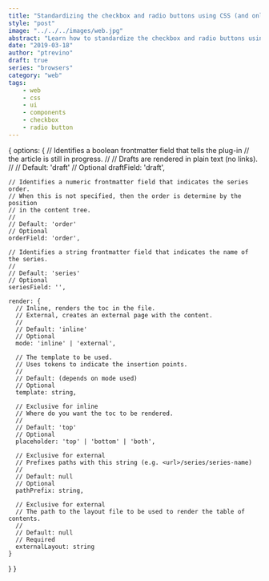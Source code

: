 ```yaml
---
title: "Standardizing the checkbox and radio buttons using CSS (and only CSS)"
style: "post"
image: "../../../images/web.jpg"
abstract: "Learn how to standardize the checkbox and radio buttons using CSS."
date: "2019-03-18"
author: "ptrevino"
draft: true
series: "browsers"
category: "web"
tags:
    - web
    - css
    - ui
    - components
    - checkbox
    - radio button    
---
```


{
  options: {
    // Identifies a boolean frontmatter field that tells the plug-in 
    // the article is still in progress.
    //
    // Drafts are rendered in plain text (no links).
    //
    // Default: 'draft' 
    // Optional
    draftField: 'draft',

    // Identifies a numeric frontmatter field that indicates the series order.
    // When this is not specified, then the order is determine by the position
    // in the content tree.
    //
    // Default: 'order'
    // Optional
    orderField: 'order',

    // Identifies a string frontmatter field that indicates the name of the series.
    // 
    // Default: 'series'
    // Optional
    seriesField: '',    

    render: {
      // Inline, renders the toc in the file.
      // External, creates an external page with the content.
      //
      // Default: 'inline'
      // Optional
      mode: 'inline' | 'external',
      
      // The template to be used.
      // Uses tokens to indicate the insertion points.
      //
      // Default: (depends on mode used)
      // Optional
      template: string,

      // Exclusive for inline
      // Where do you want the toc to be rendered.
      // 
      // Default: 'top'
      // Optional
      placeholder: 'top' | 'bottom' | 'both',

      // Exclusive for external
      // Prefixes paths with this string (e.g. <url>/series/series-name)
      //
      // Default: null
      // Optional
      pathPrefix: string,

      // Exclusive for external
      // The path to the layout file to be used to render the table of contents.
      //
      // Default: null
      // Required
      externalLayout: string
    }
  }
}
